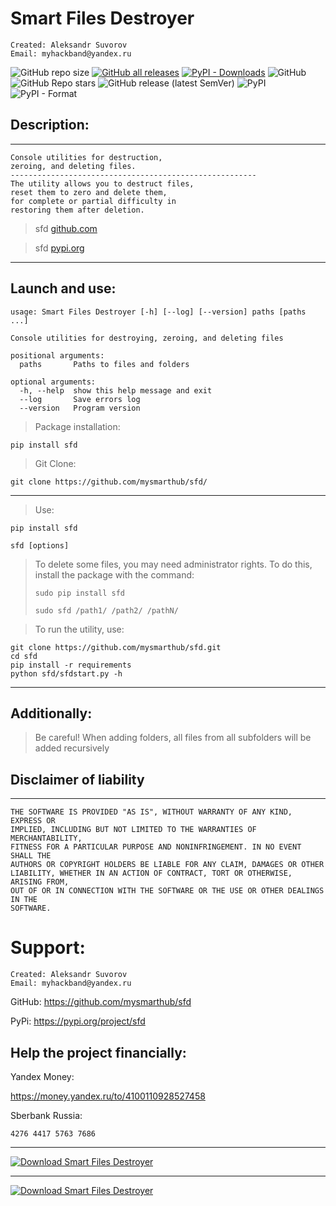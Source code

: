 Smart Files Destroyer
===

    Created: Aleksandr Suvorov
    Email: myhackband@yandex.ru
![GitHub repo size](https://img.shields.io/github/repo-size/mysmarthub/sfd)
[![GitHub all releases](https://img.shields.io/github/downloads/mysmarthub/sfd/total?label=github%20downloads)](https://github.com/mysmarthub/sfd/)
[![PyPI - Downloads](https://img.shields.io/pypi/dm/sfd?label=pypi%20downloads)](https://pypi.org/project/sfd)
![GitHub](https://img.shields.io/github/license/mysmarthub/sfd)
![GitHub Repo stars](https://img.shields.io/github/stars/mysmarthub/sfd?style=social)
![GitHub release (latest SemVer)](https://img.shields.io/github/v/release/mysmarthub/sfd)
![PyPI](https://img.shields.io/pypi/v/sfd)
![PyPI - Format](https://img.shields.io/pypi/format/sfd)



Description:
---
---
    Console utilities for destruction,
    zeroing, and deleting files.
    -------------------------------------------------------
    The utility allows you to destruct files, 
    reset them to zero and delete them, 
    for complete or partial difficulty in 
    restoring them after deletion.

>sfd [github.com](http://github.com/mysmarthub/sfd/)

>sfd [pypi.org](http://github.com/mysmarthub/sfd/)

---
Launch and use:
---
```
usage: Smart Files Destroyer [-h] [--log] [--version] paths [paths ...]

Console utilities for destroying, zeroing, and deleting files

positional arguments:
  paths       Paths to files and folders

optional arguments:
  -h, --help  show this help message and exit
  --log       Save errors log
  --version   Program version
```

>Package installation:

`pip install sfd`

>Git Clone:

`git clone https://github.com/mysmarthub/sfd/`

---

>Use:

`pip install sfd`

`sfd [options]`

>To delete some files, you may need administrator rights. 
> To do this, install the package with the command:
> 
>`sudo pip install sfd`
> 
>`sudo sfd /path1/ /path2/ /pathN/`

>To run the utility, use:

```
git clone https://github.com/mysmarthub/sfd.git
cd sfd
pip install -r requirements
python sfd/sfdstart.py -h
```
---

Additionally:
---
>Be careful! When adding folders, all files from all subfolders 
will be added recursively


Disclaimer of liability
---
---
    THE SOFTWARE IS PROVIDED "AS IS", WITHOUT WARRANTY OF ANY KIND, EXPRESS OR
    IMPLIED, INCLUDING BUT NOT LIMITED TO THE WARRANTIES OF MERCHANTABILITY,
    FITNESS FOR A PARTICULAR PURPOSE AND NONINFRINGEMENT. IN NO EVENT SHALL THE
    AUTHORS OR COPYRIGHT HOLDERS BE LIABLE FOR ANY CLAIM, DAMAGES OR OTHER
    LIABILITY, WHETHER IN AN ACTION OF CONTRACT, TORT OR OTHERWISE, ARISING FROM,
    OUT OF OR IN CONNECTION WITH THE SOFTWARE OR THE USE OR OTHER DEALINGS IN THE
    SOFTWARE.


Support:
===
    Created: Aleksandr Suvorov
    Email: myhackband@yandex.ru

GitHub: https://github.com/mysmarthub/sfd

PyPi: https://pypi.org/project/sfd

Help the project financially:
---
Yandex Money: 

https://money.yandex.ru/to/4100110928527458

Sberbank Russia: 

`4276 4417 5763 7686`

---
[![Download Smart Files Destroyer](https://a.fsdn.com/con/app/sf-download-button)](https://sourceforge.net/projects/smart-files-destroyer/files/latest/download)

---
[![Download Smart Files Destroyer](https://img.shields.io/sourceforge/dt/smart-files-destroyer.svg)](https://sourceforge.net/projects/smart-files-destroyer/files/latest/download)